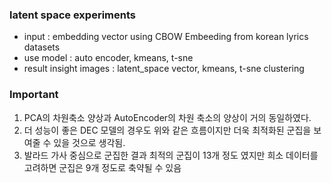 ### latent space experiments

- input : embedding vector using CBOW Embeeding from korean lyrics datasets
- use model : auto encoder, kmeans, t-sne
- result insight images : latent_space vector, kmeans, t-sne clustering

<h3>Important</h3>
<ol>
    <li>
        PCA의 차원축소 양상과 AutoEncoder의 차원 축소의 양상이 거의 동일하였다.
    </li>
    <li>
        더 성능이 좋은 DEC 모델의 경우도 위와 같은 흐름이지만 더욱 최적화된 군집을 보여줄 수 있을 것으로 생각됨.
    </li>
    <li>
        발라드 가사 중심으로 군집한 결과 최적의 군집이 13개 정도 였지만 희소 데이터를 고려하면 군집은 9개 정도로 축약될 수 있음
    </li>
</ol>